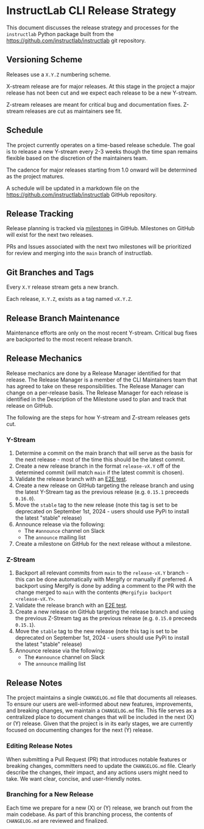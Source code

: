 # InstructLab CLI Release Strategy

This document discusses the release strategy and processes for the
`instructlab` Python package built from the
<https://github.com/instructlab/instructlab> git repository.

## Versioning Scheme

Releases use a `X.Y.Z` numbering scheme.

X-stream release are for major releases. At this stage in the project a major release has not been cut and we expect each release to be a new Y-stream.

Z-stream releases are meant for critical bug and documentation fixes. Z-stream releases are cut as maintainers see fit.

## Schedule

The project currently operates on a time-based release schedule.
The goal is to release a new Y-stream every 2-3 weeks though the time span remains flexible based on the discretion of the maintainers team.

The cadence for major releases starting from 1.0 onward will be determined as the project matures.

A schedule will be updated in a markdown file on the <https://github.com/instructlab/instructlab> GitHub repository.

## Release Tracking

Release planning is tracked via [milestones](https://github.com/instructlab/instructlab/milestones) in GitHub. Milestones on GitHub will exist for the next two releases.

PRs and Issues associated with the next two milestones will be prioritized for review and merging into the `main` branch of instructlab.

## Git Branches and Tags

Every `X.Y` release stream gets a new branch.

Each release, `X.Y.Z`, exists as a tag named `vX.Y.Z`.

## Release Branch Maintenance

Maintenance efforts are only on the most recent Y-stream.
Critical bug fixes are backported to the most recent release branch.

## Release Mechanics

Release mechanics are done by a Release Manager identified for that release.
The Release Manager is a member of the CLI Maintainers team that has agreed to take on these responsibilities.
The Release Manager can change on a per-release basis.
The Release Manager for each release is identified in the Description of the Milestone used to plan and track that release on GitHub.

The following are the steps for how Y-stream and Z-stream releases gets cut.

### Y-Stream

1. Determine a commit on the main branch that will serve as the basis for the next release - most of the time this should be the latest commit.
1. Create a new release branch in the format `release-vX.Y` off of the determined commit (will match `main` if the latest commit is chosen).
1. Validate the release branch with an [E2E test](ci.md).
1. Create a new release on GitHub targeting the release branch and using the latest Y-Stream tag as the previous release (e.g. `0.15.1` preceeds `0.16.0`).
1. Move the `stable` tag to the new release (note this tag is set to be deprecated on September 1st, 2024 - users should use PyPi to install the latest "stable" release)
1. Announce release via the following:
    - The `#announce` channel on Slack
    - The `announce` mailing list
1. Create a milestone on GitHub for the next release without a milestone.

### Z-Stream

1. Backport all relevant commits from `main` to the `release-vX.Y` branch - this can be done automatically with Mergify or manually if preferred. A backport using Mergify is done by adding a comment to the PR with the change merged to `main` with the contents `@Mergifyio backport <release-vX.Y>`.
1. Validate the release branch with an [E2E test](ci.md).
1. Create a new release on GitHub targeting the release branch and using the previous Z-Stream tag as the previous release (e.g. `0.15.0` preceeds `0.15.1`).
1. Move the `stable` tag to the new release (note this tag is set to be deprecated on September 1st, 2024 - users should use PyPi to install the latest "stable" release)
1. Announce release via the following:
    - The `#announce` channel on Slack
    - The `announce` mailing list

## Release Notes

The project maintains a single `CHANGELOG.md` file that documents all releases. To ensure our users
are well-informed about new features, improvements, and breaking changes, we maintain a
`CHANGELOG.md` file. This file serves as a centralized place to document changes that will be
included in the next (X) or (Y) release. Given that the project is in its early stages, we are
currently focused on documenting changes for the next (Y) release.

### Editing Release Notes

When submitting a Pull Request (PR) that introduces notable features or breaking changes, committers
need to update the `CHANGELOG.md` file. Clearly describe the changes, their impact, and
any actions users might need to take. We want clear, concise, and user-friendly notes.

### Branching for a New Release

Each time we prepare for a new (X) or (Y) release, we branch out from the main codebase.
As part of this branching process, the contents of `CHANGELOG.md` are reviewed and
finalized.
